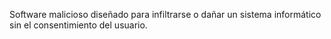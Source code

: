Software malicioso diseñado para infiltrarse o dañar un sistema informático sin el consentimiento del usuario.